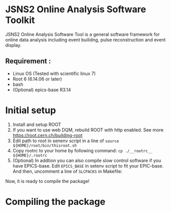 # JSNS2 Online Analysis Software Toolkit
JSNS2 Online Analysis Software Tool is a general software framework for
online data analysis including event builidng, pulse reconstruction and event display.

## Requirement :
- Linux OS (Tested with scientific linux 7)
- Root 6 (6.14.06 or later)
- bash
- (Optional) epics-base R3.14
 
# Initial setup
1. Install and setup ROOT
  1. If you want to use web DQM, rebuild ROOT with http enabled. See more https://root.cern.ch/building-root
  1. Edit path to root in senenv script in a line of `source ${HOME}/root/bin/thisroot.sh`
  1. Copy rootrc to your home by following command: `cp ./__rootrc__ ${HOME}/.rootrc`
1. (Optional) In addtion you can also compile slow control software if you have EPICS-base.
Edit `EPICS_BASE` in setenv script to fit your EPIC-base. 
And then, uncomment a line of `SLCPACKS` in Makefile:

Now, it is ready to compile the package!

# Compiling the package

